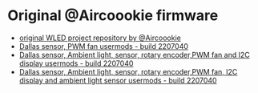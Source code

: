 # Original @Aircoookie firmware

- [original WLED project repository by @Aircoookie](https://github.com/Aircoookie/WLED)
- [Dallas sensor, PWM fan usermods - build 2207040](https://github.com/srg74/WLED-ESP32-universal-controller/blob/main/Firmware/%40Aircoookie/bins/WLED_0.13.2-a0_ESP32_WLED_dev_board_01.bin)
- [Dallas sensor, Ambient light, sensor, rotary encoder,PWM fan and I2C display usermods - build 2207040](https://github.com/srg74/WLED-ESP32-universal-controller/blob/main/Firmware/%40Aircoookie/bins/WLED_0.13.2-a0_esp32_WLED_dev_board_02.bin)
- [Dallas sensor, Ambient light, sensor, rotary encoder,PWM fan, I2C display and ambient light sensor usermods - build 2207040](https://github.com/srg74/WLED-ESP32-universal-controller/blob/main/Firmware/%40Aircoookie/bins/WLED_0.13.2-a0_ESP32_WLED_dev_board_03.bin)
